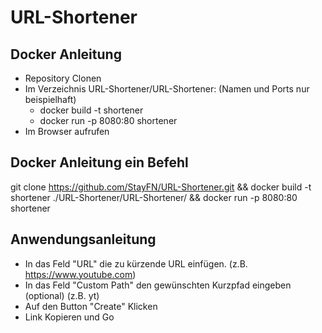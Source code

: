 # URL-Shortener

## Docker Anleitung
* Repository Clonen
* Im Verzeichnis URL-Shortener/URL-Shortener: (Namen und Ports nur beispielhaft)
  * docker build -t shortener
  * docker run -p 8080:80 shortener
* Im Browser aufrufen

## Docker Anleitung ein Befehl
git clone https://github.com/StayFN/URL-Shortener.git && docker build -t shortener ./URL-Shortener/URL-Shortener/ && docker run -p 8080:80 shortener


## Anwendungsanleitung
* In das Feld "URL" die zu kürzende URL einfügen. (z.B. https://www.youtube.com)
* In das Feld "Custom Path" den gewünschten Kurzpfad eingeben (optional) (z.B. yt)
* Auf den Button "Create" Klicken
* Link Kopieren und Go

